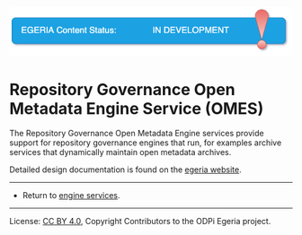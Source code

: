 <!-- SPDX-License-Identifier: CC-BY-4.0 -->
<!-- Copyright Contributors to the ODPi Egeria project. -->

![InDev](../../../images/egeria-content-status-in-development.png#pagewidth)

# Repository Governance Open Metadata Engine Service (OMES)

The Repository Governance Open Metadata Engine services provide support for repository governance engines that run, for examples archive services that dynamically maintain open metadata archives.

Detailed design documentation is found on the [egeria website](https://egeria-project.org/services/omes/repository-governance/overview).

----
* Return to [engine services](..).

----
License: [CC BY 4.0](https://creativecommons.org/licenses/by/4.0/),
Copyright Contributors to the ODPi Egeria project.